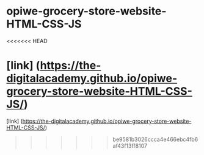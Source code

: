 # opiwe-grocery-store-website-HTML-CSS-JS
<<<<<<< HEAD

[link] (https://the-digitalacademy.github.io/opiwe-grocery-store-website-HTML-CSS-JS/)
=======
[link] (https://the-digitalacademy.github.io/opiwe-grocery-store-website-HTML-CSS-JS/)
>>>>>>> be9581b3026ccca4e466ebc4fb6af43f13ff8107
